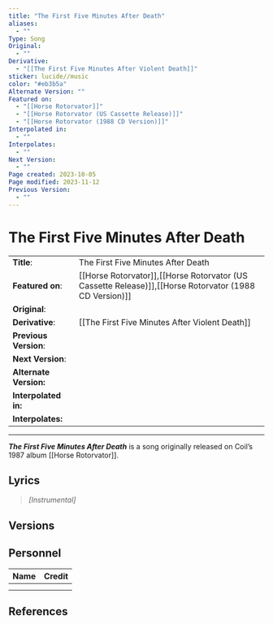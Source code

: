 ```yaml
---
title: "The First Five Minutes After Death"
aliases:
  - ""
Type: Song
Original:
  - ""
Derivative:
  - "[[The First Five Minutes After Violent Death]]"
sticker: lucide//music
color: "#eb3b5a"
Alternate Version: ""
Featured on:
  - "[[Horse Rotorvator]]"
  - "[[Horse Rotorvator (US Cassette Release)]]"
  - "[[Horse Rotorvator (1988 CD Version)]]"
Interpolated in:
  - ""
Interpolates:
  - ""
Next Version:
  - ""
Page created: 2023-10-05
Page modified: 2023-11-12
Previous Version:
  - ""
---
```


# The First Five Minutes After Death

|  |  |
| --- | --- |
| __Title__: | The First Five Minutes After Death |
| __Featured on__: | [[Horse Rotorvator]],[[Horse Rotorvator (US Cassette Release)]],[[Horse Rotorvator (1988 CD Version)]] |
| __Original__: |  |
| __Derivative__: | [[The First Five Minutes After Violent Death]] |
| __Previous Version__: |  |
| __Next Version__: |  |
| __Alternate Version:__ |  |
| __Interpolated in:__ |  |
| __Interpolates:__ |  |

---

*__The First Five Minutes After Death__* is a song originally released on Coil’s 1987 album [[Horse Rotorvator]].

## Lyrics

> *[Instrumental]*

## Versions

## Personnel

|Name|Credit|
|---|---|
|||
|||

## References
